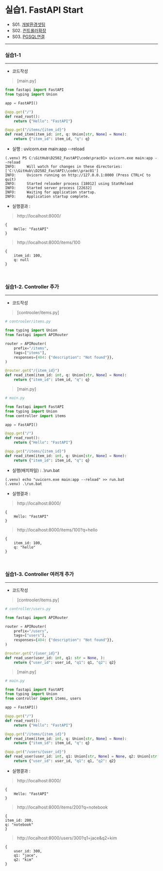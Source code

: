# 실습1. FastAPI Start

- S01. [개발환경셋팅](./S01_개발환경셋팅.md) 
- S02. [컨트롤러확장](./S02_컨트롤러확장.md)
- S03. [PGSQL연결  ](./S03_PGSQL연결.md)

---

### 실습1-1 
---
- 코드작성 
> [main.py]
```python
from fastapi import FastAPI
from typing import Union

app = FastAPI()

@app.get("/")
def read_root():
    return {"Hello": "FastAPI"}

@app.get("/items/{item_id}")
def read_item(item_id: int, q: Union[str, None] = None):
    return {"item_id": item_id, "q": q}
```

- 실행 : uvicorn.exe main:app --reload
```
(.venv) PS C:\GitHub\D2502_FastAPI\code\prac01> uvicorn.exe main:app --reload
INFO:     Will watch for changes in these directories: ['C:\\GitHub\\D2502_FastAPI\\code\\prac01']
INFO:     Uvicorn running on http://127.0.0.1:8000 (Press CTRL+C to quit)
INFO:     Started reloader process [18012] using StatReload
INFO:     Started server process [22632]
INFO:     Waiting for application startup.
INFO:     Application startup complete.
```
- 실행결과 : 
> http://localhost:8000/
```
{
    Hello: "FastAPI"
}
```
> http://localhost:8000/items/100
```
{
    item_id: 100,
    q: null
}
```
<br/>

### 실습1-2. Controller 추가 
---
- 코드작성 
> [controoler/items.py]
```python
# controoler/items.py

from typing import Union
from fastapi import APIRouter

router = APIRouter(
    prefix="/items",
    tags=["items"],
    responses={404: {"description": "Not found"}},
)

@router.get("/{item_id}")
def read_item(item_id: int, q: Union[str, None] = None):
    return {"item_id": item_id, "q": q}

```

> [main.py]
```python
# main.py

from fastapi import FastAPI
from typing import Union
from controller import items

app = FastAPI()

@app.get("/")
def read_root():
    return {"Hello": "FastAPI"}

@app.get("/items/{item_id}")
def read_item(item_id: int, q: Union[str, None] = None):
    return {"item_id": item_id, "q": q}

```

- 실행(배치파일) : .\run.bat
```
(.venv) echo "uvicorn.exe main:app --reload" >> run.bat
(.venv) .\run.bat

```

- 실행결과 : 
> http://localhost:8000/
```
{
    Hello: "FastAPI"
}
```
> http://localhost:8000/items/100?q=hello
```
{
    item_id: 100,
    q: "hello"
}
```
<br/>

### 실습1-3. Controller 여러개 추가 
---
- 코드작성 
> [controoler/items.py]
```python
# controller/users.py

from fastapi import APIRouter

router = APIRouter(
    prefix="/users",
    tags=["users"],
    responses={404: {"description": "Not found"}},
)

@router.get("/{user_id}")
def read_user(user_id: int, q1: str = None, ):
    return {"user_id": user_id, "q1": q1, "q2": q2}

```

> [main.py]
```python
# main.py

from fastapi import FastAPI
from typing import Union
from controller import items, users

app = FastAPI()

@app.get("/")
def read_root():
    return {"Hello": "FastAPI"}

@app.get("/items/{item_id}")
def read_item(item_id: int, q: Union[str, None] = None):
    return {"item_id": item_id, "q": q}

@app.get("/users/{user_id}")
def read_user(user_id: int, q1: Union[str, None] = None, q2: Union[str, None] = None):
    return {"user_id": user_id, "q1": q1, "q2": q2}

```

- 실행결과 : 
> http://localhost:8000/
```
{
    Hello: "FastAPI"
}
```

> http://localhost:8000/items/200?q=notebook
```
{
item_id: 200,
q: "notebook"
}
```

> http://localhost:8000/users/300?q1=jace&q2=kim
```
{
    user_id: 300,
    q1: "jace",
    q2: "kim"
}
```
